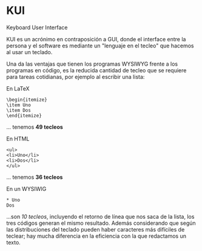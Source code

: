 # KUI
Keyboard User Interface

KUI es un acrónimo en contraposición a GUI, donde el interface entre la
persona y el software es mediante un "lenguaje en el tecleo" que hacemos
al usar un teclado.

Una da las ventajas que tienen los programas WYSIWYG frente a los programas
en código,
es la reducida cantidad de tecleo que se requiere para tareas cotidianas,
por ejemplo al escribir una lista:

En LaTeX
```
\begin{itemize}
\item Uno
\item Dos
\end{itemize}
```
... tenemos **49 tecleos**

En HTML
```
<ul>
<li>Uno</li>
<li>Dos</li>
</ul>
```
... tenemos **36 tecleos**

En un WYSIWIG 
```
* Uno
Dos
```
...son *10 tecleos*, incluyendo el retorno de línea que nos saca de la lista,
los tres códigos generan el mismo resultado.
Además considerando que según las distribuciones del teclado pueden haber
caracteres más difíciles de teclear; hay mucha diferencia en la eficiencia
con la que redactamos un texto.
